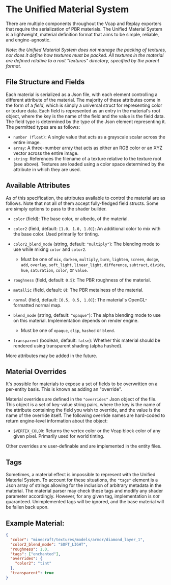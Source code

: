 # The Unified Material System

There are multiple components throughout the Vcap and Replay exporters that require the serialization of PBR materials. The Unified Material System is a lightweight, material definition format that aims to be simple, reliable, and engine-agnostic.

*Note: the Unified Material System does not manage the packing of textures, nor does it define how textures must be packed. All textures in the material are defined relative to a root "textures" directory, specified by the parent format.*

## File Structure and Fields

Each material is serialized as a Json file, with each element controlling a different attribute of the material. The majority of these attributes come in the form of a *field*, which is simply a universal struct for representing color or texture data. Each field is represented as an entry in the material's root object, where the key is the name of the field and the value is the field data. The field type is determined by the type of the Json element representing it. The permitted types are as follows:

- `number (float)`: A single value that acts as a grayscale scalar across the entire image.
- `array`: A three-number array that acts as either an RGB color or an XYZ vector across the entire image.
- `string`: References the filename of a texture relative to the texture root (see above). Textures are loaded using a color space determined by the attribute in which they are used.

## Available Attributes

As of this specification, the attributes available to control the material are as follows. Note that not all of them accept fully-fledged field structs. Some are simply options to pass to the shader builder.

- `color` (field): The base color, or albedo, of the material.

- `color2` (field, default: `[1.0, 1.0, 1.0]`): An additional color to mix with the base color. Used primarily for tinting.

- `color2_blend_mode` (string, default: `"multiply"`): The blending mode to use while mixing `color` and `color2`. 
  
  - Must be one of `mix`, `darken`, `multiply`, `burn`, `lighten`, `screen`, `dodge`, `add`, `overlay`, `soft_light`, `linear_light`, `difference`, `subtract`, `divide`, `hue`, `saturation`, `color`, or `value`.

- `roughness` (field, default: `0.5`): The PBR roughness of the material.

- `metallic` (field, default: `0`): The PBR metalness of the material.

- `normal` (field, default: `[0.5, 0.5, 1.0]`): The material's OpenGL-formatted normal map.

- `blend_mode` (string, default: `"opaque"`): The alpha blending mode to use on this material. Implementation depends on render engine.
  
  - Must be one of `opaque`, `clip`, `hashed` or `blend`.

- `transparent` (boolean, default: `false`): Whether this material should be rendered using transparent shading (alpha hashed).

More attributes may be added in the future.

## Material Overrides

It's possible for materials to expose a set of fields to be overwritten on a per-entity basis. This is known as adding an "override".

Material overrides are defined in the `"overrides"` Json object of the file. This object is a set of key-value string pairs, where the key is the name of the attribute containing the field you wish to override, and the value is the name of the override itself. The following override names are hard-coded to return engine-level information about the object:

- `$VERTEX_COLOR`: Returns the vertex color or the Vcap block color of any given pixel. Primarily used for world tinting.

Other overrides are user-definable and are implemented in the entity files.

## Tags

Sometimes, a material effect is impossible to represent with the Unified Material System. To account for these situations, the `"tags"` element is a Json array of strings allowing for the inclusion of arbitrary metadata in the material. The material parser may check these tags and modify any shader parameter accordingly. However, for any given tag, implementation is *not* guaranteed. Unimplemented tags will be ignored, and the base material will be fallen back upon.

## Example Material:

```json
{
  "color": "minecraft/textures/models/armor/diamond_layer_1",
  "color2_blend_mode": "SOFT_LIGHT",
  "roughness": 1.0,
  "tags": ["enchanted"],
  "overrides": {
    "color2": "tint"
  },
  "transparent": true
}    
```
